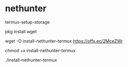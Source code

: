 # nethunter
termux-setup-storage

pkg install wget

wget -O install-nethunter-termux https://offs.ec/2MceZWr

chmod +x install-nethunter-termux

./install-nethunter-termux
